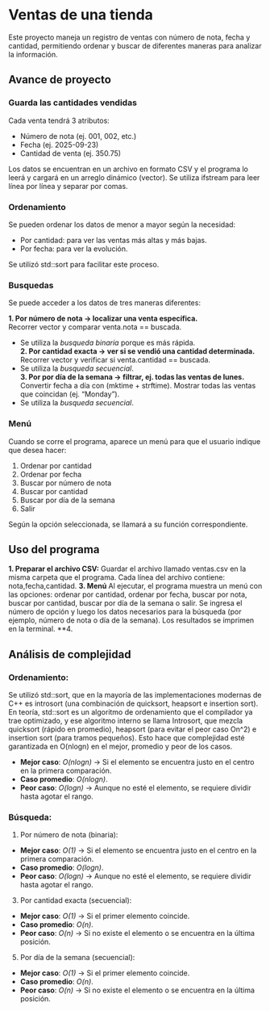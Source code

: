 # Ventas de una tienda
Este proyecto maneja un registro de ventas con número de nota, fecha y cantidad, permitiendo ordenar y buscar de diferentes maneras para analizar la información.

## Avance de proyecto
### Guarda las cantidades vendidas
Cada venta tendrá 3 atributos:  
- Número de nota (ej. 001, 002, etc.)  
- Fecha (ej. 2025-09-23)  
- Cantidad de venta (ej. 350.75)  

Los datos se encuentran en un archivo en formato CSV y el programa lo leerá y cargará en un arreglo dinámico (vector).
Se utiliza ifstream para leer línea por línea y separar por comas.

### Ordenamiento
Se pueden ordenar los datos de menor a mayor según la necesidad:
- Por cantidad: para ver las ventas más altas y más bajas.
- Por fecha: para ver la evolución.

Se utilizó std::sort para facilitar este proceso.

### Busquedas
Se puede acceder a los datos de tres maneras diferentes:  

**1. Por número de nota → localizar una venta específica.**  
  Recorrer vector y comparar venta.nota == buscada.
  - Se utiliza la *busqueda binaria* porque es más rápida.  
**2. Por cantidad exacta → ver si se vendió una cantidad determinada.**  
  Recorrer vector y verificar si venta.cantidad == buscada.
  - Se utiliza la *busqueda secuencial*.  
**3. Por por día de la semana → filtrar, ej. todas las ventas de lunes.**  
  Convertir fecha a día con <ctime> (mktime + strftime).
  Mostrar todas las ventas que coincidan (ej. “Monday”).
  - Se utiliza la *busqueda secuencial*.

### Menú
Cuando se corre el programa, aparece un menú para que el usuario indique que desea hacer:
1. Ordenar por cantidad
2. Ordenar por fecha
3. Buscar por número de nota
4. Buscar por cantidad
5. Buscar por día de la semana
6. Salir

Según la opción seleccionada, se llamará a su función correspondiente.

## Uso del programa
**1. Preparar el archivo CSV:**
   Guardar el archivo llamado ventas.csv en la misma carpeta que el programa.
   Cada línea del archivo contiene: nota,fecha,cantidad.
**3. Menú**
  Al ejecutar, el programa muestra un menú con las opciones: ordenar por cantidad, ordenar por fecha, buscar por nota, buscar por cantidad, buscar por día de la semana o       salir.
  Se ingresa el número de opción y luego los datos necesarios para la búsqueda (por ejemplo, número de nota o día de la semana).
  Los resultados se imprimen en la terminal.
**4. 

## Análisis de complejidad
### Ordenamiento:
Se utilizó std::sort, que en la mayoría de las implementaciones modernas de C++ es introsort (una combinación de quicksort, heapsort e insertion sort).
En teoría, std::sort es un algoritmo de ordenamiento que el compilador ya trae optimizado, y ese algoritmo interno se llama Introsort, que mezcla quicksort (rápido en promedio), heapsort (para evitar el peor caso On^2) e insertion sort (para tramos pequeños). Esto hace que complejidad esté garantizada en O(nlogn) en el mejor, promedio y peor de los casos.
- **Mejor caso**: *O(nlogn)* → Si el elemento se encuentra justo en el centro en la primera comparación.
- **Caso promedio**: *O(nlogn)*.
- **Peor caso**: *O(logn)* → Aunque no esté el elemento, se requiere dividir hasta agotar el rango.

### Búsqueda:
1. Por número de nota (binaria):
- **Mejor caso**: *O(1)* → Si el elemento se encuentra justo en el centro en la primera comparación.
- **Caso promedio**: *O(logn)*.
- **Peor caso**: *O(logn)* → Aunque no esté el elemento, se requiere dividir hasta agotar el rango.

3. Por cantidad exacta (secuencial):
- **Mejor caso**: *O(1)* → Si el primer elemento coincide.
- **Caso promedio**: *O(n)*.
- **Peor caso**: *O(n)* → Si no existe el elemento o se encuentra en la última posición.

5. Por día de la semana (secuencial):
- **Mejor caso**: *O(1)* → Si el primer elemento coincide.
- **Caso promedio**: *O(n)*.
- **Peor caso**: *O(n)* → Si no existe el elemento o se encuentra en la última posición.

  
